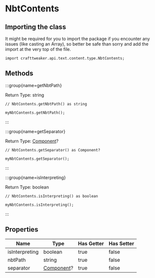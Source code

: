 # NbtContents

## Importing the class

It might be required for you to import the package if you encounter any issues (like casting an Array), so better be safe than sorry and add the import at the very top of the file.
```zenscript
import crafttweaker.api.text.content.type.NbtContents;
```


## Methods

:::group{name=getNbtPath}

Return Type: string

```zenscript
// NbtContents.getNbtPath() as string

myNbtContents.getNbtPath();
```

:::

:::group{name=getSeparator}

Return Type: [Component](/vanilla/api/text/Component)?

```zenscript
// NbtContents.getSeparator() as Component?

myNbtContents.getSeparator();
```

:::

:::group{name=isInterpreting}

Return Type: boolean

```zenscript
// NbtContents.isInterpreting() as boolean

myNbtContents.isInterpreting();
```

:::


## Properties

|      Name      |                   Type                    | Has Getter | Has Setter |
|----------------|-------------------------------------------|------------|------------|
| isInterpreting | boolean                                   | true       | false      |
| nbtPath        | string                                    | true       | false      |
| separator      | [Component](/vanilla/api/text/Component)? | true       | false      |

